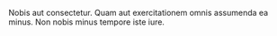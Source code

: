 Nobis aut consectetur.
Quam aut exercitationem omnis assumenda ea minus.
Non nobis minus tempore iste iure.